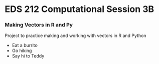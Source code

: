 # EDS 212 Computational Session 3B 

### Making Vectors in R and Py


Project to practice making and working with vectors in R and Python 

- Eat a burrito 
- Go hiking 
- Say hi to Teddy 
